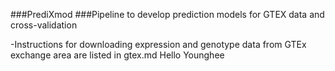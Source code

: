 ###PrediXmod
###Pipeline to develop prediction models for GTEX data and cross-validation


-Instructions for downloading expression and genotype data from GTEx exchange area are 
 listed in gtex.md
Hello Younghee 
